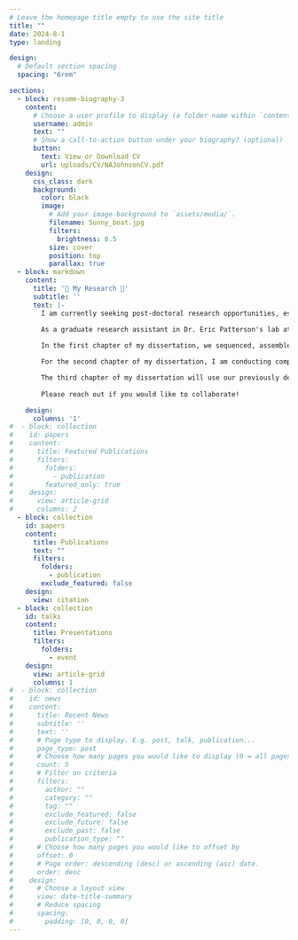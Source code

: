 ```yaml
---
# Leave the homepage title empty to use the site title
title: ""
date: 2024-8-1
type: landing

design:
  # Default section spacing
  spacing: "6rem"

sections:
  - block: resume-biography-3
    content:
      # Choose a user profile to display (a folder name within `content/authors/`)
      username: admin
      text: ""
      # Show a call-to-action button under your biography? (optional)
      button:
        text: View or Download CV
        url: uploads/CV/NAJohnsonCV.pdf
    design:
      css_class: dark
      background:
        color: black
        image:
          # Add your image background to `assets/media/`.
          filename: Sunny_boat.jpg
          filters:
            brightness: 0.5
          size: cover
          position: top
          parallax: true
  - block: markdown
    content:
      title: '🌿 My Research 🧬'
      subtitle: ''
      text: |-
        I am currently seeking post-doctoral research opportunities, especially those related to rapid adaptation in plants, machine learning with omic data, bioinformatics, and climate change. Please reach out if you have a position you think I would be a good fit for. Thank you!
        
        As a graduate research assistant in Dr. Eric Patterson's lab at Michigan State University, I utilize a range of computational approaches for comparative genomics of weedy and non-           weedy plant genomes to understand the adaptive capabilities of weeds.

        In the first chapter of my dissertation, we sequenced, assembled, and annotated chromosome-level genomes for a glyphosate-resistant individual and a glyphosate-susceptible individual of *Eleusine indica* (goosegrass), a significant weed of rice, cotton, and turf. We also re-sequenced and generated RNA-seq for eight individuals of each population to observe structural variation surrounding the gene *5-enolpyruvylshikimate-3-phosphate synthase* (*EPSPS*), which produces the target protein of glyphosate. We found that in glyphosate-resistant goosegrass, the ~40Kbp surrounding *EPSPS* and a ~30Kbp region located ~1Mbp away from the native location of *EPSPS* are transclocated from their native locations on chromosome three to the subtelomere of chromosome three where they are fused into a 100Kbp unit and subsequently duplicated. This work supports that the unique structural variation we found results in *EPSPS* being duplicated ~25 times and overexpressed in all glyphosate-resistant indivuals and none of the glyphosate-susceptible individuals. I co-first authored this work in *Nature Communications* in August 2023, just in time for my comprehensive exam 😁

        For the second chapter of my dissertation, I am conducting comparative genomics analyses to observe genomic patterns of adaptation and domestication within the *Chenopodium* genus. There are several crop, weed, and wild plants of varying ploidy within this genus with publicly available genomic resources, making *Chenopodium* an ideal genus for comparative genomics related to domestication and adaptation. So far, we (the International Weed Genomics Consortium) have produced an annotated chromosome-level genome for *Chenopodium album*, an economically-significant cosmopolitan allohexaploid weed. We used this genome with other *Chenopodium* genomes to reveal subgenomic evolutionary relationships through synteny and phylogeny, gene divergence and conservation with dN/dS and enrichment, and unique and shared segmental duplications among species. This work is nearing completion, forming a story about rapid adaptation and domestication in agronomic weeds and resulting in new computational pipelines to make such analyses more approachable for non-computational biologists.

        The third chapter of my dissertation will use our previously developed pipelines and a transfer learning approach with over 60 chromosome-level genomes from diverse weed species produced by our group and just as many genomes of related non-weeds to analyze broad patterns related to rapid adapation in weeds. I am very excited about this project and I will make sure to release an update once the project nears the preprint phase.
        
        Please reach out if you would like to collaborate!

    design:
      columns: '1'
#  - block: collection
#    id: papers
#    content:
#      title: Featured Publications
#      filters:
#        folders:
#          - publication
#        featured_only: true
#    design:
#      view: article-grid
#      columns: 2
  - block: collection
    id: papers
    content:
      title: Publications
      text: ""
      filters:
        folders:
          - publication
        exclude_featured: false
    design:
      view: citation
  - block: collection
    id: talks
    content:
      title: Presentations
      filters:
        folders:
          - event
    design:
      view: article-grid
      columns: 1
#  - block: collection
#    id: news
#    content:
#      title: Recent News
#      subtitle: ''
#      text: ''
#      # Page type to display. E.g. post, talk, publication...
#      page_type: post
#      # Choose how many pages you would like to display (0 = all pages)
#      count: 5
#      # Filter on criteria
#      filters:
#        author: ""
#        category: ""
#        tag: ""
#        exclude_featured: false
#        exclude_future: false
#        exclude_past: false
#        publication_type: ""
#      # Choose how many pages you would like to offset by
#      offset: 0
#      # Page order: descending (desc) or ascending (asc) date.
#      order: desc
#    design:
#      # Choose a layout view
#      view: date-title-summary
#      # Reduce spacing
#      spacing:
#        padding: [0, 0, 0, 0]
---
```

